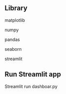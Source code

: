 ## Library

matplotlib

numpy

pandas

seaborn

streamlit

## Run Streamlit app
Streamlit run dashboar.py
